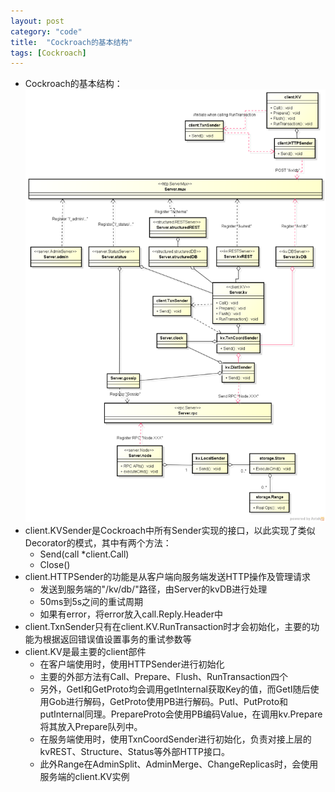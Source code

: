 ```yaml
---
layout: post
category: "code"
title:  "Cockroach的基本结构"
tags: [Cockroach]
---
```


* Cockroach的基本结构：![Cockroach Server Hierarchy](https://raw.githubusercontent.com/joezxy/joezxy.github.io/master/_img/20150404_cockroach_server_hierarchy.png)
* client.KVSender是Cockroach中所有Sender实现的接口，以此实现了类似Decorator的模式，其中有两个方法：
	* Send(call *client.Call)
	* Close()
* client.HTTPSender的功能是从客户端向服务端发送HTTP操作及管理请求
	* 发送到服务端的"/kv/db/"路径，由Server的kvDB进行处理
	* 50ms到5s之间的重试周期
	* 如果有error，将error放入call.Reply.Header中
* client.TxnSender只有在client.KV.RunTransaction时才会初始化，主要的功能为根据返回错误值设置事务的重试参数等
* client.KV是最主要的client部件
	* 在客户端使用时，使用HTTPSender进行初始化
	* 主要的外部方法有Call、Prepare、Flush、RunTransaction四个
	* 另外，GetI和GetProto均会调用getInternal获取Key的值，而GetI随后使用Gob进行解码，GetProto使用PB进行解码。PutI、PutProto和putInternal同理。PrepareProto会使用PB编码Value，在调用kv.Prepare将其放入Prepare队列中。
	* 在服务端使用时，使用TxnCoordSender进行初始化，负责对接上层的kvREST、Structure、Status等外部HTTP接口。
	* 此外Range在AdminSplit、AdminMerge、ChangeReplicas时，会使用服务端的client.KV实例
	